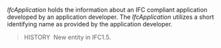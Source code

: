 ﻿_IfcApplication_ holds the information about an IFC compliant application developed by an application developer. The _IfcApplication_ utilizes a short identifying name as provided by the application developer.

> HISTORY&nbsp; New entity in IFC1.5.
